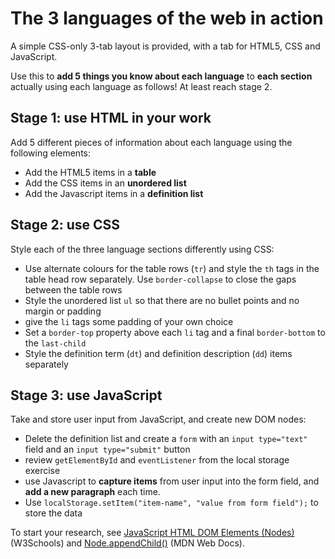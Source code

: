 # The 3 languages of the web in action

A simple CSS-only 3-tab layout is provided, with a tab for HTML5, CSS and JavaScript.

Use this to **add 5 things you know about each language** to **each section** actually using each language as follows! At least reach stage 2.

## Stage 1: use HTML in your work

Add 5 different pieces of information about each language using the following elements:

- Add the HTML5 items in a **table**
- Add the CSS items in an **unordered list**
- Add the Javascript items in a **definition list**

## Stage 2: use CSS

Style each of the three language sections differently using CSS:

- Use alternate colours for the table rows (`tr`) and style the `th` tags in the table head row separately. Use `border-collapse` to close the gaps between the table rows
- Style the unordered list `ul` so that there are no bullet points and no margin or padding
- give the `li` tags some padding of your own choice
- Set a `border-top` property above each `li` tag and a final `border-bottom` to the `last-child`
- Style the definition term (`dt`) and definition description (`dd`) items separately

## Stage 3: use JavaScript

Take and store user input from JavaScript, and create new DOM nodes:

- Delete the definition list and create a `form` with an `input type="text"` field and an `input type="submit"` button
- review `getElementById` and `eventListener` from the local storage exercise
- use Javascript to **capture items** from user input into the form field, and **add a new paragraph** each time.
- Use `localStorage.setItem("item-name", "value from form field");` to store the data

To start your research, see [JavaScript HTML DOM Elements (Nodes)](https://www.w3schools.com/js/js_htmldom_nodes.asp) (W3Schools) and [Node.appendChild()](https://developer.mozilla.org/en-US/docs/Web/API/Node/appendChild) (MDN Web Docs).